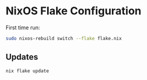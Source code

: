 # NixOS Flake Configuration

First time run:

``` sh
sudo nixos-rebuild switch --flake flake.nix
```

## Updates

``` sh
nix flake update
```



